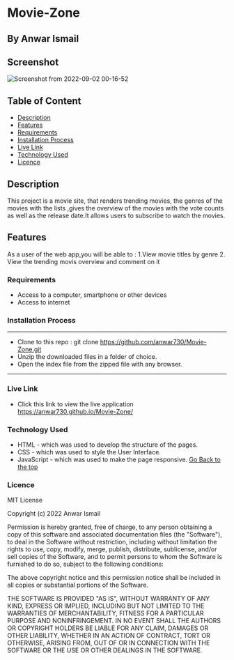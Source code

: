 # Movie-Zone
 ## By Anwar Ismail
## Screenshot
![Screenshot from 2022-09-02 00-16-52](https://user-images.githubusercontent.com/107399297/188014767-09422b92-d45b-4d17-a343-5dd9bbe1bb86.png)

 ## Table of Content
 - [Description](#description)
 - [Features](#features)
 - [Requirements](#requirements)
 - [Installation Process](#installation-process)
 - [Live Link](#live-link)
 - [Technology Used](#technology-used)
 - [Licence](#licence)
 ## Description
 <p>This project is a movie site, that renders trending movies, the genres of the movies with the lists ,gives the overview of the movies with the vote counts as well as the release date.It allows users to subscribe to watch the movies.</p>

## Features

As a user of the web app,you will be able to :
1.View movie titles by genre
2. View the trending movis overview and comment on it

 ###  Requirements
 * Access to  a computer, smartphone or other devices
 * Access to internet
 ### Installation Process
 ****
* Clone to this repo : git clone https://github.com/anwar730/Movie-Zone.git
* Unzip the downloaded files in a folder of choice.
* Open the index file from the zipped file with any browser.
 ****
### Live Link
- Click this link to view the live application  https://anwar730.github.io/Movie-Zone/
### Technology Used
* HTML - which was used to develop the structure of the pages.
* CSS - which was used to style the User Interface.
* JavaScript - which was used to make the page responsive.
[Go Back to the top](#Movie-Zone)

### Licence

MIT License

Copyright (c) 2022 Anwar Ismail

Permission is hereby granted, free of charge, to any person obtaining a copy
of this software and associated documentation files (the "Software"), to deal
in the Software without restriction, including without limitation the rights
to use, copy, modify, merge, publish, distribute, sublicense, and/or sell
copies of the Software, and to permit persons to whom the Software is
furnished to do so, subject to the following conditions:

The above copyright notice and this permission notice shall be included in all
copies or substantial portions of the Software.

THE SOFTWARE IS PROVIDED "AS IS", WITHOUT WARRANTY OF ANY KIND, EXPRESS OR
IMPLIED, INCLUDING BUT NOT LIMITED TO THE WARRANTIES OF MERCHANTABILITY,
FITNESS FOR A PARTICULAR PURPOSE AND NONINFRINGEMENT. IN NO EVENT SHALL THE
AUTHORS OR COPYRIGHT HOLDERS BE LIABLE FOR ANY CLAIM, DAMAGES OR OTHER
LIABILITY, WHETHER IN AN ACTION OF CONTRACT, TORT OR OTHERWISE, ARISING FROM,
OUT OF OR IN CONNECTION WITH THE SOFTWARE OR THE USE OR OTHER DEALINGS IN THE
SOFTWARE.
